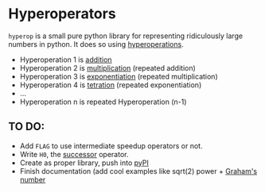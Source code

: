 # Hyperoperators

`hyperop` is a small pure python library for representing ridiculously large numbers in python. It does so using [hyperoperations](https://en.wikipedia.org/wiki/Hyperoperation).

+ Hyperoperation 1 is [addition](https://en.wikipedia.org/wiki/Addition)
+ Hyperoperation 2 is [multiplication](https://en.wikipedia.org/wiki/Multiplication) (repeated addition)
+ Hyperoperation 3 is [exponentiation](https://en.wikipedia.org/wiki/Exponentiation) (repeated multiplication)
+ Hyperoperation 4 is [tetration](https://en.wikipedia.org/wiki/Tetration) (repeated exponentiation)
+ ...
+ Hyperoperation n is repeated Hyperoperation (n-1)


## TO DO:

+ Add `FLAG` to use intermediate speedup operators or not.
+ Write `H0`, the [successor](https://en.wikipedia.org/wiki/Successor_function) operator.
+ Create as proper library, push into [pyPI](http://peterdowns.com/posts/first-time-with-pypi.html)
+ Finish documentation (add cool examples like sqrt(2) power + [Graham's number](https://en.wikipedia.org/wiki/Graham%27s_number)